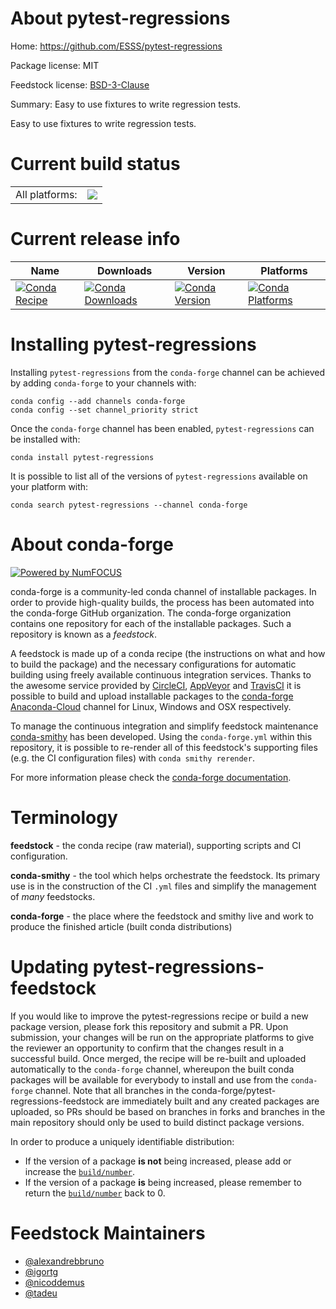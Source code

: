 About pytest-regressions
========================

Home: https://github.com/ESSS/pytest-regressions

Package license: MIT

Feedstock license: [BSD-3-Clause](https://github.com/conda-forge/pytest-regressions-feedstock/blob/master/LICENSE.txt)

Summary: Easy to use fixtures to write regression tests.

Easy to use fixtures to write regression tests.

Current build status
====================


<table><tr><td>All platforms:</td>
    <td>
      <a href="https://dev.azure.com/conda-forge/feedstock-builds/_build/latest?definitionId=937&branchName=master">
        <img src="https://dev.azure.com/conda-forge/feedstock-builds/_apis/build/status/pytest-regressions-feedstock?branchName=master">
      </a>
    </td>
  </tr>
</table>

Current release info
====================

| Name | Downloads | Version | Platforms |
| --- | --- | --- | --- |
| [![Conda Recipe](https://img.shields.io/badge/recipe-pytest--regressions-green.svg)](https://anaconda.org/conda-forge/pytest-regressions) | [![Conda Downloads](https://img.shields.io/conda/dn/conda-forge/pytest-regressions.svg)](https://anaconda.org/conda-forge/pytest-regressions) | [![Conda Version](https://img.shields.io/conda/vn/conda-forge/pytest-regressions.svg)](https://anaconda.org/conda-forge/pytest-regressions) | [![Conda Platforms](https://img.shields.io/conda/pn/conda-forge/pytest-regressions.svg)](https://anaconda.org/conda-forge/pytest-regressions) |

Installing pytest-regressions
=============================

Installing `pytest-regressions` from the `conda-forge` channel can be achieved by adding `conda-forge` to your channels with:

```
conda config --add channels conda-forge
conda config --set channel_priority strict
```

Once the `conda-forge` channel has been enabled, `pytest-regressions` can be installed with:

```
conda install pytest-regressions
```

It is possible to list all of the versions of `pytest-regressions` available on your platform with:

```
conda search pytest-regressions --channel conda-forge
```


About conda-forge
=================

[![Powered by
NumFOCUS](https://img.shields.io/badge/powered%20by-NumFOCUS-orange.svg?style=flat&colorA=E1523D&colorB=007D8A)](https://numfocus.org)

conda-forge is a community-led conda channel of installable packages.
In order to provide high-quality builds, the process has been automated into the
conda-forge GitHub organization. The conda-forge organization contains one repository
for each of the installable packages. Such a repository is known as a *feedstock*.

A feedstock is made up of a conda recipe (the instructions on what and how to build
the package) and the necessary configurations for automatic building using freely
available continuous integration services. Thanks to the awesome service provided by
[CircleCI](https://circleci.com/), [AppVeyor](https://www.appveyor.com/)
and [TravisCI](https://travis-ci.com/) it is possible to build and upload installable
packages to the [conda-forge](https://anaconda.org/conda-forge)
[Anaconda-Cloud](https://anaconda.org/) channel for Linux, Windows and OSX respectively.

To manage the continuous integration and simplify feedstock maintenance
[conda-smithy](https://github.com/conda-forge/conda-smithy) has been developed.
Using the ``conda-forge.yml`` within this repository, it is possible to re-render all of
this feedstock's supporting files (e.g. the CI configuration files) with ``conda smithy rerender``.

For more information please check the [conda-forge documentation](https://conda-forge.org/docs/).

Terminology
===========

**feedstock** - the conda recipe (raw material), supporting scripts and CI configuration.

**conda-smithy** - the tool which helps orchestrate the feedstock.
                   Its primary use is in the construction of the CI ``.yml`` files
                   and simplify the management of *many* feedstocks.

**conda-forge** - the place where the feedstock and smithy live and work to
                  produce the finished article (built conda distributions)


Updating pytest-regressions-feedstock
=====================================

If you would like to improve the pytest-regressions recipe or build a new
package version, please fork this repository and submit a PR. Upon submission,
your changes will be run on the appropriate platforms to give the reviewer an
opportunity to confirm that the changes result in a successful build. Once
merged, the recipe will be re-built and uploaded automatically to the
`conda-forge` channel, whereupon the built conda packages will be available for
everybody to install and use from the `conda-forge` channel.
Note that all branches in the conda-forge/pytest-regressions-feedstock are
immediately built and any created packages are uploaded, so PRs should be based
on branches in forks and branches in the main repository should only be used to
build distinct package versions.

In order to produce a uniquely identifiable distribution:
 * If the version of a package **is not** being increased, please add or increase
   the [``build/number``](https://docs.conda.io/projects/conda-build/en/latest/resources/define-metadata.html#build-number-and-string).
 * If the version of a package **is** being increased, please remember to return
   the [``build/number``](https://docs.conda.io/projects/conda-build/en/latest/resources/define-metadata.html#build-number-and-string)
   back to 0.

Feedstock Maintainers
=====================

* [@alexandrebbruno](https://github.com/alexandrebbruno/)
* [@igortg](https://github.com/igortg/)
* [@nicoddemus](https://github.com/nicoddemus/)
* [@tadeu](https://github.com/tadeu/)

